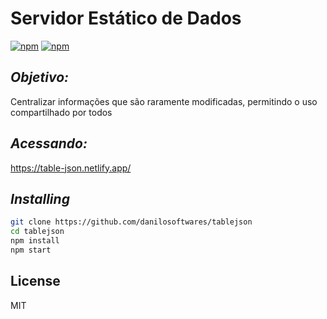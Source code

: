 # Servidor Estático de Dados

[![npm](https://img.shields.io/badge/react-js-green)](https://www.npmjs.com/package/n) [![npm](https://img.shields.io/npm/l/n.svg?style=flat-square)](https://www.npmjs.com/package/n) 

## *Objetivo:*
Centralizar informações que são raramente modificadas, permitindo o uso compartilhado por todos

## *Acessando:*
https://table-json.netlify.app/

## *Installing*

```sh
git clone https://github.com/danilosoftwares/tablejson
cd tablejson
npm install
npm start
```

## License

MIT

